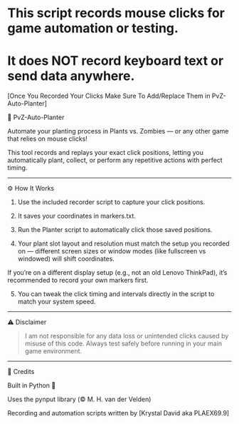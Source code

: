 # This script records mouse clicks for game automation or testing.
# It does NOT record keyboard text or send data anywhere.


[Once You Recorded Your Clicks Make Sure To Add/Replace Them in PvZ-Auto-Planter]



🌱 PvZ-Auto-Planter

Automate your planting process in Plants vs. Zombies — or any other game that relies on mouse clicks!

This tool records and replays your exact click positions, letting you automatically plant, collect, or perform any repetitive actions with perfect timing.


---

⚙️ How It Works

1. Use the included recorder script to capture your click positions.


2. It saves your coordinates in markers.txt.


3. Run the Planter script to automatically click those saved positions.


4. Your plant slot layout and resolution must match the setup you recorded on —
different screen sizes or window modes (like fullscreen vs windowed) will shift coordinates.

If you’re on a different display setup (e.g., not an old Lenovo ThinkPad),
it’s recommended to record your own markers first.



5. You can tweak the click timing and intervals directly in the script to match your system speed.




---

⚠️ Disclaimer

> I am not responsible for any data loss or unintended clicks caused by misuse of this code.
Always test safely before running in your main game environment.




---

🧾 Credits

Built in Python 🐍

Uses the pynput library (© M. H. van der Velden)

Recording and automation scripts written by [Krystal David aka PLAEX69.9]
